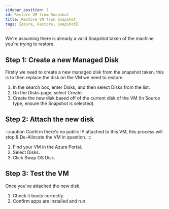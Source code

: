 ```yaml
---
sidebar_position: 7
id: Restore VM from Snapshot
title: Restore VM from Snapshot
tags: [Azure, Restore, SnapShot]
---
```


We're assuming there is already a valid Snapshot taken of the machine you're trying to restore.

## Step 1: Create a new Managed Disk

Firstly we need to create a new managed disk from the snapshot taken, this is to then replace the disk on the VM we need to restore.

1. In the search box, enter Disks, and then select Disks from the list.
2. On the Disks page, select Create.
3. Create the new disk based off of the current disk of the VM (In Source type, ensure the Snapshot is selected).

## Step 2: Attach the new disk

:::caution
Confirm there's no public IP attached to this VM, this process will stop & De-Allocate the VM in question.
:::

1. Find your VM in the Azure Portal.
2. Select Disks.
3. Click Swap OS Disk.

## Step 3: Test the VM

Once you've attached the new disk.

1. Check it boots correctly.
2. Confirm apps are installed and run
